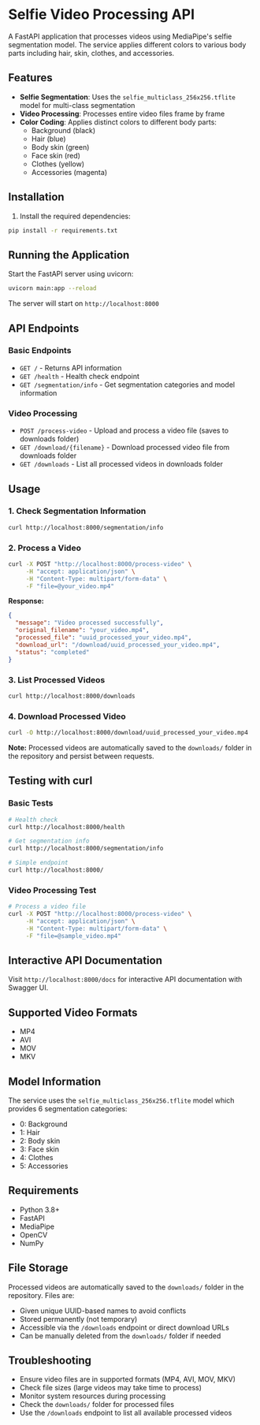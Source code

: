 # Selfie Video Processing API

A FastAPI application that processes videos using MediaPipe's selfie segmentation model. The service applies different colors to various body parts including hair, skin, clothes, and accessories.

## Features

- **Selfie Segmentation**: Uses the `selfie_multiclass_256x256.tflite` model for multi-class segmentation
- **Video Processing**: Processes entire video files frame by frame
- **Color Coding**: Applies distinct colors to different body parts:
  - Background (black)
  - Hair (blue)
  - Body skin (green)
  - Face skin (red)
  - Clothes (yellow)
  - Accessories (magenta)

## Installation

1. Install the required dependencies:
```bash
pip install -r requirements.txt
```

## Running the Application

Start the FastAPI server using uvicorn:
```bash
uvicorn main:app --reload
```

The server will start on `http://localhost:8000`

## API Endpoints

### Basic Endpoints
- `GET /` - Returns API information
- `GET /health` - Health check endpoint
- `GET /segmentation/info` - Get segmentation categories and model information

### Video Processing
- `POST /process-video` - Upload and process a video file (saves to downloads folder)
- `GET /download/{filename}` - Download processed video file from downloads folder
- `GET /downloads` - List all processed videos in downloads folder

## Usage

### 1. Check Segmentation Information
```bash
curl http://localhost:8000/segmentation/info
```

### 2. Process a Video
```bash
curl -X POST "http://localhost:8000/process-video" \
     -H "accept: application/json" \
     -H "Content-Type: multipart/form-data" \
     -F "file=@your_video.mp4"
```

**Response:**
```json
{
  "message": "Video processed successfully",
  "original_filename": "your_video.mp4",
  "processed_file": "uuid_processed_your_video.mp4",
  "download_url": "/download/uuid_processed_your_video.mp4",
  "status": "completed"
}
```

### 3. List Processed Videos
```bash
curl http://localhost:8000/downloads
```

### 4. Download Processed Video
```bash
curl -O http://localhost:8000/download/uuid_processed_your_video.mp4
```

**Note:** Processed videos are automatically saved to the `downloads/` folder in the repository and persist between requests.

## Testing with curl

### Basic Tests
```bash
# Health check
curl http://localhost:8000/health

# Get segmentation info
curl http://localhost:8000/segmentation/info

# Simple endpoint
curl http://localhost:8000/
```

### Video Processing Test
```bash
# Process a video file
curl -X POST "http://localhost:8000/process-video" \
     -H "accept: application/json" \
     -H "Content-Type: multipart/form-data" \
     -F "file=@sample_video.mp4"
```

## Interactive API Documentation

Visit `http://localhost:8000/docs` for interactive API documentation with Swagger UI.

## Supported Video Formats

- MP4
- AVI
- MOV
- MKV

## Model Information

The service uses the `selfie_multiclass_256x256.tflite` model which provides 6 segmentation categories:
- 0: Background
- 1: Hair
- 2: Body skin
- 3: Face skin
- 4: Clothes
- 5: Accessories

## Requirements

- Python 3.8+
- FastAPI
- MediaPipe
- OpenCV
- NumPy

## File Storage

Processed videos are automatically saved to the `downloads/` folder in the repository. Files are:
- Given unique UUID-based names to avoid conflicts
- Stored permanently (not temporary)
- Accessible via the `/downloads` endpoint or direct download URLs
- Can be manually deleted from the `downloads/` folder if needed

## Troubleshooting

- Ensure video files are in supported formats (MP4, AVI, MOV, MKV)
- Check file sizes (large videos may take time to process)
- Monitor system resources during processing
- Check the `downloads/` folder for processed files
- Use the `/downloads` endpoint to list all available processed videos
